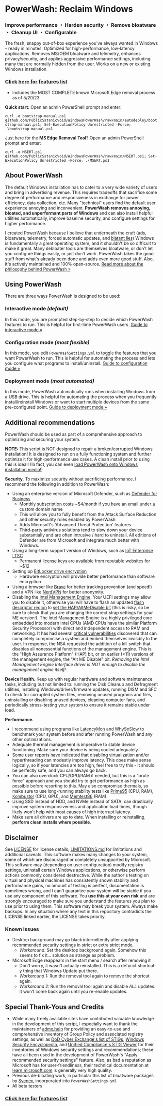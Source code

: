 # PowerWash: Reclaim Windows
### Improve performance ・ Harden security ・ Remove bloatware ・ Cleanup UI ・ Configurable
The fresh, snappy out-of-box experience you've always wanted in Windows - ready in minutes. Optimized for high-performance, low-latency applications. Removes MS/OEM bloatware and telemetry, enhances privacy/security, and applies aggressive performance settings, including many that are normally hidden from the user. Works on a new or existing Windows installation.

### [Click here for features list](https://publicsatanicvoid.github.io/WindowsPowerWash/docs/features)
* Includes the MOST COMPLETE known Microsoft Edge removal process as of 5/20/23

**Quick start:** Open an admin PowerShell prompt and enter:

```curl -o bootstrap-manual.ps1 github.com/PublicSatanicVoid/WindowsPowerWash/raw/main/autodeploy/bootstrap-manual.ps1; Set-ExecutionPolicy Unrestricted -Force; .\bootstrap-manual.ps1```

Just here for the **MS Edge Removal Tool**? Open an admin PowerShell prompt and enter:

```curl -o MSERT.ps1 github.com/PublicSatanicVoid/WindowsPowerWash/raw/main/MSERT.ps1; Set-ExecutionPolicy Unrestricted -Force; .\MSERT.ps1```

## About PowerWash

The default Windows installation has to cater to a very wide variety of users and bring in advertising revenue. This requires tradeoffs that sacrifice some degree of performance and responsiveness in exchange for power efficiency, data collection, etc. Many "technical" users find the default user experience annoying and inconvenient. **PowerWash removes annoying, bloated, and unperformant parts of Windows** and can also install helpful utilities automatically, improve baseline security, and configure settings for higher performance.

I created PowerWash because I believe that underneath the cruft (ads, bloatware, telemetry, forced automatic updates, and [blatant lies](https://publicsatanicvoid.github.io/WindowsPowerWash/docs/windows-lies)) Windows is fundamentally a great operating system, and it shouldn't be so difficult to make it great. Many debloater tools are themselves bloatware, or don't let you configure things easily, or just don't work. PowerWash takes the good stuff from what's already been done and adds even more good stuff. Also, it's actively maintained and 100% open-source. [Read more about the philosophy behind PowerWash »](https://publicsatanicvoid.github.io/WindowsPowerWash/docs/philosophy)



## Using PowerWash
There are three ways PowerWash is designed to be used:

### Interactive mode *(default)*
In this mode, you are prompted step-by-step to decide which PowerWash features to run.
This is helpful for first-time PowerWash users.
[Guide to interactive mode »](https://publicsatanicvoid.github.io/WindowsPowerWash/docs/usage/interactive)

### Configuration mode *(most flexible)*
In this mode, you edit `PowerWashSettings.yml` to toggle the features that you want PowerWash to run.
This is helpful for automating the process and lets you configure what programs to install/uninstall.
[Guide to configuration mode »](https://publicsatanicvoid.github.io/WindowsPowerWash/docs/usage/config)

### Deployment mode *(most automated)*
In this mode, PowerWash automatically runs when installing Windows from a USB drive.
This is helpful for automating the process when you frequently install/reinstall Windows or want to start multiple devices from the same pre-configured point.
[Guide to deployment mode »](https://universecraft.github.io/WindowsPowerWash/docs/usage/deployment)

## Additional recommendations
PowerWash should be used as part of a comprehensive approach to optimizing and securing your system.

**NOTE:** This script is NOT designed to repair a broken/corrupted Windows installation! It is designed to run on a fully functioning system and further optimize it for high-performance use cases. A clean install prior to using this is ideal! (In fact, you can even [load PowerWash onto Windows installation media!](https://publicsatanicvoid.github.io/WindowsPowerWash/docs/usage/deployment))

**Security.** To maximize security without sacrificing performance, I recommend the following in addition to PowerWash:
- Using an enterprise version of Microsoft Defender, such as [Defender for Business](https://www.microsoft.com/en-us/security/business/endpoint-security/microsoft-defender-business)
  - Monthly subscription costs ~$4/month if you have an email under a custom domain name
  - This will allow you to fully benefit from the Attack Surface Reduction and other security rules enabled by PowerWash
  - Adds Microsoft's 'Advanced Threat Protection' features
  - Third-party antivirus solutions tend to slow down your device substantially and are often intrusive / hard to uninstall. All editions of Defender are from Microsoft and integrate much better with Windows.
- Using a long-term support version of Windows, such as [IoT Enterprise LTSC](https://www.microsoft.com/en-us/security/business/endpoint-security/microsoft-defender-business)
  - Permanent license keys are available from reputable websites for ~$12
- Setting up [BitLocker drive encryption](https://learn.microsoft.com/en-us/windows/security/operating-system-security/data-protection/bitlocker/)
  - Hardware encryption will provide better performance than software encryption
- Using a browser like [Brave](https://brave.com/) for better tracking prevention (and speed!) and a VPN like [NordVPN](https://nordvpn.com/) for better anonymity.
- Disabling the [Intel Management Engine](https://en.wikipedia.org/wiki/Intel_Management_Engine): Your UEFI settings may allow you to disable it, otherwise you will have to flash an updated [flash descriptor region](https://opensecuritytraining.info/IntroBIOS_files/Day2_02_Advanced%20x86%20-%20BIOS%20and%20SMM%20Internals%20-%20Flash%20Descriptor.pdf) to [set the HAP/AltMeDisable bit](https://github.com/corna/me_cleaner/wiki/HAP-AltMeDisable-bit) (this is risky, so be sure to check that you are changing the correct strap settings for your ME version!). The Intel Management Engine is a highly privileged core embedded into modern Intel CPUs (AMD CPUs have the similar Platform Security Processor) with direct and independent access to RAM and networking. It has had several [critical vulnerabilities](https://en.wikipedia.org/wiki/Intel_Management_Engine#Security_vulnerabilities) discovered that can completely compromise a system and embed themselves invisibly to the user. In response, the NSA requested the addition of a kill switch that disables all nonessential functions of the management engine. This is the "High Assurance Platform" (HAP) bit, or on earlier (<11) versions of the management engine, the "Alt ME Disable" bit. _Removing the Intel Management Engine Interface driver is NOT enough to disable the management engine itself!_

**Device Health.** Keep up with regular hardware and software maintenance tasks, including but not limited to: running the Disk Cleanup and Defragment utilities, installing Windows/driver/firmware updates, running DISM and SFC to check for corrupted system files, removing unused programs and files, uninstalling or disabling unused devices, cleaning computer fans, and periodically stress-testing your system to ensure it remains stable under load.

**Performance.**
- I recommend using programs like [LatencyMon](https://www.resplendence.com/latencymon) and [WhySoSlow](https://www.resplendence.com/whysoslow) to benchmark your system before and after running PowerWash and any other optimizations.
- Adequate thermal management is imperative to stable device functioning. Make sure your device is being cooled adequately.
- Some user reports have indicated that disabling virtualization and/or hyperthreading can modestly improve latency. This does make sense logically, so if your latencies are too high, feel free to try this - it should be perfectly safe, and you can always go back.
- You can also overclock CPU/GPU/RAM if needed, but this is a "brute force" approach and you should try to get performance as high as possible before resorting to this. May also compromise thermals, so make sure to use long-running stability tests like [Prime95](https://www.mersenne.org/download/) (CPU, RAM), [Kombustor](https://geeks3d.com/furmark/kombustor/) (CPU, GPU), and [Memtest86](https://www.memtest86.com/) (RAM).
- Using SSD instead of HDD, and NVMe instead of SATA, can drastically improve system responsiveness and application load times, though likely won't help with most causes of high interrupt latency.
- Make sure all drivers are up to date. When installing or reinstalling, __perform clean installs where possible__.

## Disclaimer
See [LICENSE](https://github.com/PublicSatanicVoid/WindowsPowerWash/tree/main/LICENSE) for license details; [LIMITATIONS.md](https://publicsatanicvoid.github.io/WindowsPowerWash/docs/limitations) for limitations and additional caveats. This software makes many changes to your system, some of which are discouraged or completely unsupported by Microsoft. This software may (depending on user configuration) modify registry settings, uninstall certain Windows applications, or otherwise perform actions commonly considered destructive. While the author's testing on virtual and physical machines has consistently shown stability and performance gains, no amount of testing is perfect, documentation is sometimes wrong, and I can't guarantee your system will be stable if you use any component of this software. You **use this at your own risk** and are strongly encouraged to make sure you understand the features you plan to use prior to using them. This software may break your system. Always make backups. In any situation where any text in this repository contradicts the LICENSE linked earlier, the LICENSE takes priority.

### Known Issues
- Desktop background may go black intermittently after applying recommended security settings in strict or extra strict mode.
  - *Workaround:* Set the desktop background again. Somehow this seems to fix it... solution as strange as problem.
- Microsoft Edge reappears in the start menu / search after removing it
  - Don't worry, it wasn't actually reinstalled. This is a defunct shortcut-y thing that Windows Update put there.
  - *Workaround 1:* Run the removal tool again to remove the shortcut again.
  - *Workaround 2:* Run the removal tool again and disable *ALL* updates. It won't come back again until you re-enable updates.

## Special Thank-Yous and Credits
- While many freely available sites have contributed valuable knowledge in the development of this script, I especially want to thank the maintainers of [admx.help](https://admx.help) for providing an easy-to-use and comprehensive inventory of Group Policy and associated registry settings, as well as [DoD Cyber Exchange's list of STIGs](https://public.cyber.mil/stigs/), [Windows Security Encyclopedia](https://www.windows-security.org/), and [Unified Compliance's STIG Viewer](https://stigviewer.com/) for their inventories of Windows security settings and recommendations; these have all been used in the development of PowerWash's "Apply recommended security settings" feature. Also, as bad a reputation as Microsoft has for user-friendliness, their technical documentation at [learn.microsoft.com](https://learn.microsoft.com) is generally very high quality.
- Previous de-bloating work, in particular this list of bloatware packages by [Sycnex](https://github.com/Sycnex/Windows10Debloater/blob/master/Windows10Debloater.ps1#L53), incorporated into `PowerWashSettings.yml`
- All beta testers


### [Click here for features list](https://publicsatanicvoid.github.io/WindowsPowerWash/docs/features)
